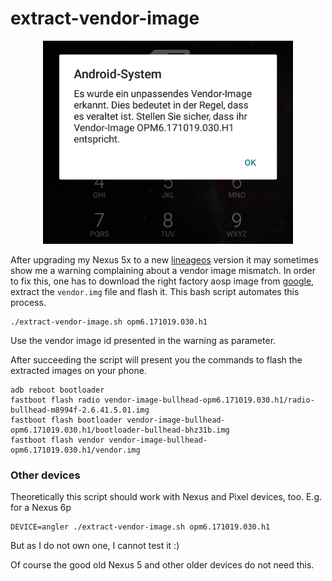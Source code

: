 extract-vendor-image
====================

<div id="screenshots" align="center">
<img src="https://github.com/BenSartor/extract-vendor-image/raw/readme/screenshot-vendor-image-warning.png" alt="Screenshot vendor image mismatch" text-align="center" width="400">
</div>

After upgrading my Nexus 5x to a new [lineageos](https://lineageos.org/) version it may sometimes show me a warning complaining about a vendor image mismatch.
In order to fix this, one has to download the right factory aosp image from [google](https://developers.google.com/android/images), extract the ```vendor.img``` file and flash it.
This bash script automates this process.
```
./extract-vendor-image.sh opm6.171019.030.h1
```
Use the vendor image id presented in the warning as parameter.

After succeeding the script will present you the commands to flash the extracted images on your phone.
```
adb reboot bootloader
fastboot flash radio vendor-image-bullhead-opm6.171019.030.h1/radio-bullhead-m8994f-2.6.41.5.01.img
fastboot flash bootloader vendor-image-bullhead-opm6.171019.030.h1/bootloader-bullhead-bhz31b.img
fastboot flash vendor vendor-image-bullhead-opm6.171019.030.h1/vendor.img
```

### Other devices
Theoretically this script should work with Nexus and Pixel devices, too. E.g. for a Nexus 6p
```
DEVICE=angler ./extract-vendor-image.sh opm6.171019.030.h1
```
But as I do not own one, I cannot test it :)

Of course the good old Nexus 5 and other older devices do not need this.

